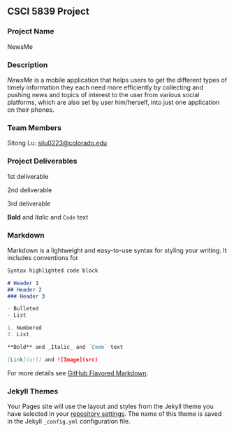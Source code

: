 ## CSCI 5839 Project

### Project Name
NewsMe

### Description

_NewsMe_ is a mobile application that helps users to get the different types of timely information they each need more efficiently by collecting and pushing news and topics of interest to the user from various social platforms, which are also set by user him/herself, into just one application on their phones.

### Team Members

Sitong Lu: [silu0223@colorado.edu](mailto:silu0223@colorado.edu?subject=[GitHub]%20Question%20About%20Your%20CSCI%205839%20Project)

### Project Deliverables

1st deliverable

2nd deliverable

3rd deliverable



**Bold** and _Italic_ and `Code` text



### Markdown

Markdown is a lightweight and easy-to-use syntax for styling your writing. It includes conventions for

```markdown
Syntax highlighted code block

# Header 1
## Header 2
### Header 3

- Bulleted
- List

1. Numbered
2. List

**Bold** and _Italic_ and `Code` text

[Link](url) and ![Image](src)
```

For more details see [GitHub Flavored Markdown](https://guides.github.com/features/mastering-markdown/).

### Jekyll Themes

Your Pages site will use the layout and styles from the Jekyll theme you have selected in your [repository settings](https://github.com/akitomoya616/CSCI5839_PROJECT/settings/pages). The name of this theme is saved in the Jekyll `_config.yml` configuration file.
